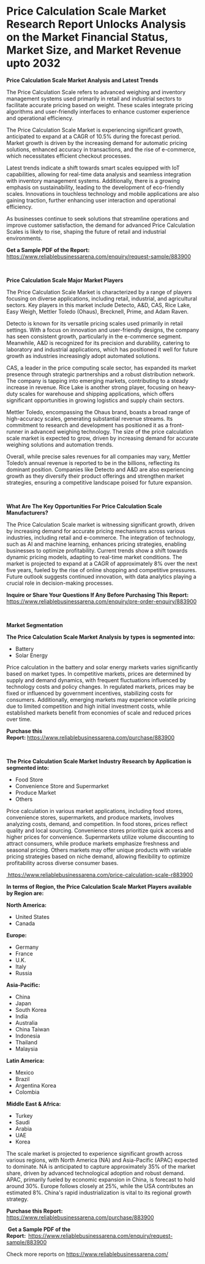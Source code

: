 <p><h1>Price Calculation Scale Market Research Report Unlocks Analysis on the Market Financial Status, Market Size, and Market Revenue upto 2032</h1></p><p><strong>Price Calculation Scale Market Analysis and Latest Trends</strong></p>
<p><p>The Price Calculation Scale refers to advanced weighing and inventory management systems used primarily in retail and industrial sectors to facilitate accurate pricing based on weight. These scales integrate pricing algorithms and user-friendly interfaces to enhance customer experience and operational efficiency. </p><p>The Price Calculation Scale Market is experiencing significant growth, anticipated to expand at a CAGR of 10.5% during the forecast period. Market growth is driven by the increasing demand for automatic pricing solutions, enhanced accuracy in transactions, and the rise of e-commerce, which necessitates efficient checkout processes. </p><p>Latest trends indicate a shift towards smart scales equipped with IoT capabilities, allowing for real-time data analysis and seamless integration with inventory management systems. Additionally, there is a growing emphasis on sustainability, leading to the development of eco-friendly scales. Innovations in touchless technology and mobile applications are also gaining traction, further enhancing user interaction and operational efficiency. </p><p>As businesses continue to seek solutions that streamline operations and improve customer satisfaction, the demand for advanced Price Calculation Scales is likely to rise, shaping the future of retail and industrial environments.</p></p>
<p><strong>Get a Sample PDF of the Report:&nbsp;</strong> <a href="https://www.reliablebusinessarena.com/enquiry/request-sample/883900?utm_campaign=3214&utm_medium=2&utm_source=Github&utm_content=ia&utm_term=05042025&utm_id=price-calculation-scale">https://www.reliablebusinessarena.com/enquiry/request-sample/883900</a></p>
<p>&nbsp;</p>
<p><strong>Price Calculation Scale Major Market Players</strong></p>
<p><p>The Price Calculation Scale Market is characterized by a range of players focusing on diverse applications, including retail, industrial, and agricultural sectors. Key players in this market include Detecto, A&D, CAS, Rice Lake, Easy Weigh, Mettler Toledo (Ohaus), Brecknell, Prime, and Adam Raven.</p><p>Detecto is known for its versatile pricing scales used primarily in retail settings. With a focus on innovation and user-friendly designs, the company has seen consistent growth, particularly in the e-commerce segment. Meanwhile, A&D is recognized for its precision and durability, catering to laboratory and industrial applications, which has positioned it well for future growth as industries increasingly adopt automated solutions.</p><p>CAS, a leader in the price computing scale sector, has expanded its market presence through strategic partnerships and a robust distribution network. The company is tapping into emerging markets, contributing to a steady increase in revenue. Rice Lake is another strong player, focusing on heavy-duty scales for warehouse and shipping applications, which offers significant opportunities in growing logistics and supply chain sectors.</p><p>Mettler Toledo, encompassing the Ohaus brand, boasts a broad range of high-accuracy scales, generating substantial revenue streams. Its commitment to research and development has positioned it as a front-runner in advanced weighing technology. The size of the price calculation scale market is expected to grow, driven by increasing demand for accurate weighing solutions and automation trends.</p><p>Overall, while precise sales revenues for all companies may vary, Mettler Toledo’s annual revenue is reported to be in the billions, reflecting its dominant position. Companies like Detecto and A&D are also experiencing growth as they diversify their product offerings and strengthen market strategies, ensuring a competitive landscape poised for future expansion.</p></p>
<p>&nbsp;</p>
<p><strong>What Are The Key Opportunities For Price Calculation Scale Manufacturers?</strong></p>
<p><p>The Price Calculation Scale market is witnessing significant growth, driven by increasing demand for accurate pricing mechanisms across various industries, including retail and e-commerce. The integration of technology, such as AI and machine learning, enhances pricing strategies, enabling businesses to optimize profitability. Current trends show a shift towards dynamic pricing models, adapting to real-time market conditions. The market is projected to expand at a CAGR of approximately 8% over the next five years, fueled by the rise of online shopping and competitive pressures. Future outlook suggests continued innovation, with data analytics playing a crucial role in decision-making processes.</p></p>
<p><strong>Inquire or Share Your Questions If Any Before Purchasing This Report:</strong> <a href="https://www.reliablebusinessarena.com/enquiry/pre-order-enquiry/883900?utm_campaign=3214&utm_medium=2&utm_source=Github&utm_content=ia&utm_term=05042025&utm_id=price-calculation-scale">https://www.reliablebusinessarena.com/enquiry/pre-order-enquiry/883900</a></p>
<p>&nbsp;</p>
<p><strong>Market Segmentation</strong></p>
<p><strong>The Price Calculation Scale Market Analysis by types is segmented into:</strong></p>
<p><ul><li>Battery</li><li>Solar Energy</li></ul></p>
<p><p>Price calculation in the battery and solar energy markets varies significantly based on market types. In competitive markets, prices are determined by supply and demand dynamics, with frequent fluctuations influenced by technology costs and policy changes. In regulated markets, prices may be fixed or influenced by government incentives, stabilizing costs for consumers. Additionally, emerging markets may experience volatile pricing due to limited competition and high initial investment costs, while established markets benefit from economies of scale and reduced prices over time.</p></p>
<p><strong>Purchase this Report:&nbsp;</strong><a href="https://www.reliablebusinessarena.com/purchase/883900?utm_campaign=3214&utm_medium=2&utm_source=Github&utm_content=ia&utm_term=05042025&utm_id=price-calculation-scale">https://www.reliablebusinessarena.com/purchase/883900</a></p>
<p>&nbsp;</p>
<p><strong>The Price Calculation Scale Market Industry Research by Application is segmented into:</strong></p>
<p><ul><li>Food Store</li><li>Convenience Store and Supermarket</li><li>Produce Market</li><li>Others</li></ul></p>
<p><p>Price calculation in various market applications, including food stores, convenience stores, supermarkets, and produce markets, involves analyzing costs, demand, and competition. In food stores, prices reflect quality and local sourcing. Convenience stores prioritize quick access and higher prices for convenience. Supermarkets utilize volume discounting to attract consumers, while produce markets emphasize freshness and seasonal pricing. Others markets may offer unique products with variable pricing strategies based on niche demand, allowing flexibility to optimize profitability across diverse consumer bases.</p></p>
<p><a href="https://www.reliablebusinessarena.com/price-calculation-scale-r883900?utm_campaign=3214&utm_medium=2&utm_source=Github&utm_content=ia&utm_term=05042025&utm_id=price-calculation-scale">&nbsp;https://www.reliablebusinessarena.com/price-calculation-scale-r883900</a></p>
<p><strong>In terms of Region, the Price Calculation Scale Market Players available by Region are:</strong></p>
<p>
    <p> <strong> North America: </strong>
        <ul>
            <li>United States</li>
            <li>Canada</li>
        </ul>
        </p> 
    <p> <strong> Europe: </strong>
        <ul>
            <li>Germany</li>
            <li>France</li>
            <li>U.K.</li>
            <li>Italy</li>
            <li>Russia</li>
        </ul>
        </p> 
    <p> <strong> Asia-Pacific: </strong>
        <ul>
            <li>China</li>
            <li>Japan</li>
            <li>South Korea</li>
            <li>India</li>
            <li>Australia</li>
            <li>China Taiwan</li>
            <li>Indonesia</li>
            <li>Thailand</li>
            <li>Malaysia</li>
        </ul>
        </p> 
    <p> <strong> Latin America: </strong>
        <ul>
            <li>Mexico</li>
            <li>Brazil</li>
            <li>Argentina Korea</li>
            <li>Colombia</li>
        </ul>
        </p> 
    <p> <strong> Middle East & Africa: </strong>
        <ul>
            <li>Turkey</li>
            <li>Saudi</li>
            <li>Arabia</li>
            <li>UAE</li>
            <li>Korea</li>
        </ul>
    </p>
    </p>
<p><p>The scale market is projected to experience significant growth across various regions, with North America (NA) and Asia-Pacific (APAC) expected to dominate. NA is anticipated to capture approximately 35% of the market share, driven by advanced technological adoption and robust demand. APAC, primarily fueled by economic expansion in China, is forecast to hold around 30%. Europe follows closely at 25%, while the USA contributes an estimated 8%. China's rapid industrialization is vital to its regional growth strategy.</p></p>
<p><strong>Purchase this Report: </strong><a href="https://www.reliablebusinessarena.com/purchase/883900?utm_campaign=3214&utm_medium=2&utm_source=Github&utm_content=ia&utm_term=05042025&utm_id=price-calculation-scale">https://www.reliablebusinessarena.com/purchase/883900</a></p>
<p>&nbsp;<strong>Get a Sample PDF of the Report:&nbsp;&nbsp;</strong><a href="https://www.reliablebusinessarena.com/enquiry/request-sample/883900?utm_campaign=3214&utm_medium=2&utm_source=Github&utm_content=ia&utm_term=05042025&utm_id=price-calculation-scale">https://www.reliablebusinessarena.com/enquiry/request-sample/883900</a></p>
<p><strong></strong></p>
<p>Check more reports on <a href="https://www.reliablebusinessarena.com/?utm_campaign=3214&utm_medium=2&utm_source=Github&utm_content=ia&utm_term=05042025&utm_id=price-calculation-scale">https://www.reliablebusinessarena.com/</a></p>